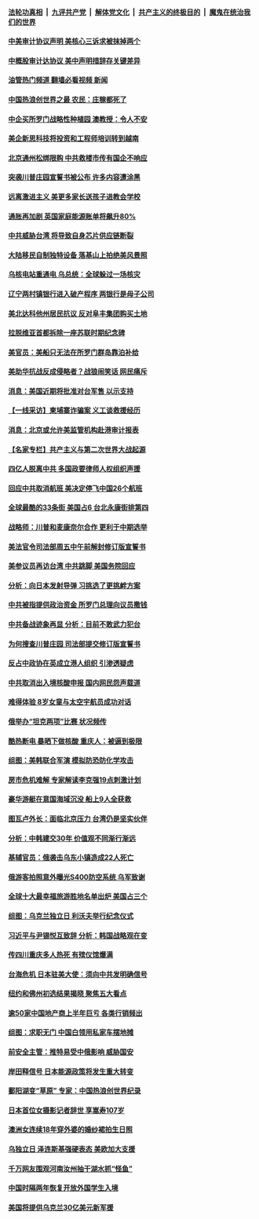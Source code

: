 ####  [法轮功真相](../../../../basic/blob/master/README.md?t=08271101) &nbsp;|&nbsp; [九评共产党](../../../../9ping.md/blob/master/README.md?t=08271101) &nbsp;|&nbsp; [解体党文化](../../../../jtdwh.md/blob/master/README.md?t=08271101)  &nbsp;|&nbsp; [共产主义的终极目的](../../../../gczydzjmd.md/blob/master/README.md?t=08271101) &nbsp;|&nbsp; [魔鬼在统治我们的世界](../../../../mgztzwmdsj.md/blob/master/README.md?t=08271101) 

#### [中美审计协议声明 美核心三诉求被抹掉两个](../pages/nsc418/n13810979.md?t=08271101) 

#### [中概股审计达协议 美中声明措辞存关键差异](../pages/nsc418/n13810973.md?t=08271101) 

#### [油管热门频道 翻墙必看视频 新闻](http://45.76.130.85:81/youtube.html?08271101)

#### [中国热浪创世界之最 农民：庄稼都死了](../pages/nsc418/n13810967.md?t=08271101) 

#### [中企买所罗门战略性种植园 澳教授：令人不安](../pages/nsc418/n13810943.md?t=08271101) 

#### [美企新思科技将投资和工程师培训转到越南](../pages/nsc418/n13810915.md?t=08271101) 

#### [北京通州松绑限购 中共救楼市传有国企不响应](../pages/nsc418/n13810637.md?t=08271101) 

#### [突袭川普庄园宣誓书被公布 许多内容遭涂黑](../pages/nsc418/n13810951.md?t=08271101) 

#### [远离激进主义 美更多家长送孩子进教会学校](../pages/nsc418/n13810906.md?t=08271101) 

#### [通胀再加剧 英国家庭能源账单将飙升80%](../pages/nsc418/n13810774.md?t=08271101) 

#### [中共威胁台湾 将导致自身芯片供应链断裂](../pages/nsc418/n13810928.md?t=08271101) 

#### [大陆移民自制独特设备 落基山上拍绝美风景照](../pages/nsc418/n13810535.md?t=08271101) 

#### [乌核电站重通电 乌总统：全球躲过一场核灾](../pages/nsc418/n13810821.md?t=08271101) 

#### [辽宁两村镇银行进入破产程序 两银行是母子公司](../pages/nsc418/n13810761.md?t=08271101) 

#### [美北达科他州居民抗议 反对阜丰集团购买土地](../pages/nsc418/n13810771.md?t=08271101) 

#### [拉脱维亚首都拆除一座苏联时期纪念碑](../pages/nsc418/n13810570.md?t=08271101) 

#### [美官员：美船只无法在所罗门群岛靠泊补给](../pages/nsc418/n13810550.md?t=08271101) 

#### [美助华抗战反成侵略者？战狼闹笑话 网民痛斥](../pages/nsc418/n13810107.md?t=08271101) 

#### [消息：美国近期将批准对台军售 以示支持](../pages/nsc418/n13810468.md?t=08271101) 

#### [【一线采访】柬埔寨诈骗案 义工谈救援经历](../pages/nsc418/n13809858.md?t=08271101) 

#### [消息：北京或允许美监管机构赴港审计报表](../pages/nsc418/n13810238.md?t=08271101) 

#### [【名家专栏】共产主义与第二次世界大战起源](../pages/nsc418/n13809918.md?t=08271101) 

#### [四亿人脱离中共 多国政要律师人权组织声援](../pages/nsc418/n13809722.md?t=08271101) 

#### [回应中共取消航班 美决定停飞中国26个航班](../pages/nsc418/n13810297.md?t=08271101) 

#### [全球最酷的33条街 美国占6 台北永康街排第四](../pages/nsc418/n13810229.md?t=08271101) 

#### [战略师：川普和麦康奈尔合作 更利于中期选举](../pages/nsc418/n13810055.md?t=08271101) 

#### [美法官令司法部周五中午前解封修订版宣誓书](../pages/nsc418/n13810225.md?t=08271101) 

#### [美参议员再访台湾 中共跳脚 美国务院回应](../pages/nsc418/n13810196.md?t=08271101) 

#### [分析：向日本发射导弹 习挑选了更挑衅方案](../pages/nsc418/n13809384.md?t=08271101) 

#### [中共被指提供政治资金 所罗门总理向议员撒钱](../pages/nsc418/n13810139.md?t=08271101) 

#### [中共备战迹象再显 分析：目前不敢武力犯台](../pages/nsc418/n13809682.md?t=08271101) 

#### [为何搜查川普庄园 司法部提交修订版宣誓书](../pages/nsc418/n13810155.md?t=08271101) 

#### [反占中政协在英成立港人组织 引渗透疑虑](../pages/nsc418/n13810150.md?t=08271101) 

#### [中共取消出入境核酸申报 国内网民怨声载道](../pages/nsc418/n13810120.md?t=08271101) 

#### [难得体验 8岁女童与太空宇航员成功对话](../pages/nsc418/n13809676.md?t=08271101) 

#### [俄举办“坦克两项”比赛 状况频传](../pages/nsc418/n13810025.md?t=08271101) 

#### [酷热断电 暴晒下做核酸 重庆人：被逼到极限](../pages/nsc418/n13810046.md?t=08271101) 

#### [组图：美韩联合军演 模拟防恐防化学攻击](../pages/nsc418/n13809973.md?t=08271101) 

#### [房市危机难解 专家解读李克强19点刺激计划](../pages/nsc418/n13809893.md?t=08271101) 

#### [豪华游艇在意国海域沉没 船上9人全获救](../pages/nsc418/n13809525.md?t=08271101) 

#### [图瓦卢外长：面临北京压力 台湾仍是坚实伙伴](../pages/nsc418/n13809714.md?t=08271101) 

#### [分析：中韩建交30年 价值观不同渐行渐远](../pages/nsc418/n13809685.md?t=08271101) 

#### [基辅官员：俄袭击乌东小镇造成22人死亡](../pages/nsc418/n13809534.md?t=08271101) 

#### [俄游客拍照意外曝光S400防空系统 乌军致谢](../pages/nsc418/n13809521.md?t=08271101) 

#### [全球十大最幸福旅游胜地名单出炉 美国占三个](../pages/nsc418/n13809309.md?t=08271101) 

#### [组图：乌克兰独立日 利沃夫举行纪念仪式](../pages/nsc418/n13809250.md?t=08271101) 

#### [习近平与尹锡悦互致辞 分析：韩国战略观在变](../pages/nsc418/n13809249.md?t=08271101) 

#### [传四川重庆多人热死 有殡仪馆爆满](../pages/nsc418/n13809234.md?t=08271101) 

#### [台海危机 日本驻美大使：须向中共发明确信号](../pages/nsc418/n13809271.md?t=08271101) 

#### [纽约和佛州初选结果揭晓 聚焦五大看点](../pages/nsc418/n13809187.md?t=08271101) 

#### [逾50家中国地产商上半年巨亏 各类行销频出](../pages/nsc418/n13809014.md?t=08271101) 

#### [组图：求职无门 中国白领用私家车摆地摊](../pages/nsc418/n13809239.md?t=08271101) 

#### [前安全主管：推特易受中俄影响 威胁国安](../pages/nsc418/n13809015.md?t=08271101) 

#### [岸田释信号 日本能源政策将发生重大转变](../pages/nsc418/n13809181.md?t=08271101) 

#### [鄱阳湖变“草原” 专家：中国热浪创世界纪录](../pages/nsc418/n13809177.md?t=08271101) 

#### [日本首位女摄影记者辞世 享嵩寿107岁](../pages/nsc418/n13809017.md?t=08271101) 

#### [澳洲女连续18年穿外婆的婚纱裙拍生日照](../pages/nsc418/n13808919.md?t=08271101) 

#### [乌独立日 泽连斯基强硬表态 美欧加大支援](../pages/nsc418/n13809038.md?t=08271101) 

#### [千万网友围观河南汝州抽干湖水抓“怪鱼”](../pages/nsc418/n13809037.md?t=08271101) 

#### [中国时隔两年恢复开放外国学生入境](../pages/nsc418/n13809012.md?t=08271101) 

#### [美国将提供乌克兰30亿美元新军援](../pages/nsc418/n13808768.md?t=08271101) 

<img src='http://gfw-breaker.win/goodnews/indexes/nsc418.md' width='0px' height='0px'/>
